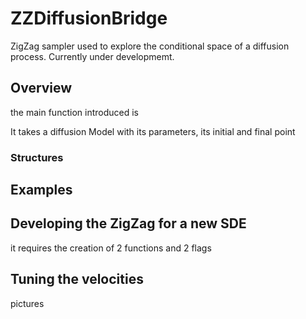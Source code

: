 # ZZDiffusionBridge
ZigZag sampler used to explore the conditional space of a diffusion process. Currently under developmemt.

## Overview
the main function introduced is 


It takes a diffusion Model with its parameters, its initial and final point



### Structures

## Examples

## Developing the ZigZag for a new SDE
it requires the creation of 2 functions and 2 flags


## Tuning the velocities

pictures

